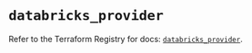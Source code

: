 # `databricks_provider`

Refer to the Terraform Registry for docs: [`databricks_provider`](https://registry.terraform.io/providers/databricks/databricks/1.84.0/docs/resources/provider).

